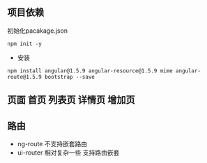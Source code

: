 ## 项目依赖
初始化pacakage.json
```
npm init -y
```
- 安装
```
npm install angular@1.5.9 angular-resource@1.5.9 mime angular-route@1.5.9 bootstrap --save
``` 

## 页面 首页 列表页 详情页 增加页

## 路由
- ng-route 不支持嵌套路由
- ui-router 相对复杂一些 支持路由嵌套